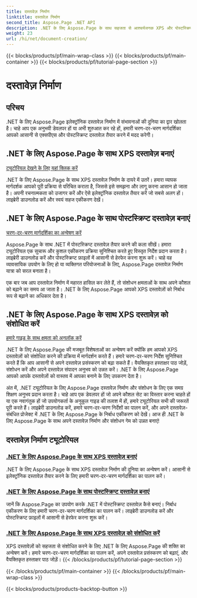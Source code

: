 ```yaml
---
title: दस्तावेज़ निर्माण
linktitle: दस्तावेज़ निर्माण
second_title: Aspose.Page .NET API
description: .NET के लिए Aspose.Page के साथ सहजता से आश्चर्यजनक XPS और पोस्टस्क्रिप्ट दस्तावेज़ बनाएं। निर्बाध एकीकरण के लिए दस्तावेज़ निर्माण और संशोधन ट्यूटोरियल देखें।
weight: 23
url: /hi/net/document-creation/
---
```


{{< blocks/products/pf/main-wrap-class >}}
{{< blocks/products/pf/main-container >}}
{{< blocks/products/pf/tutorial-page-section >}}

# दस्तावेज़ निर्माण

## परिचय

.NET के लिए Aspose.Page इलेक्ट्रॉनिक दस्तावेज़ निर्माण में संभावनाओं की दुनिया का द्वार खोलता है। चाहे आप एक अनुभवी डेवलपर हों या अभी शुरुआत कर रहे हों, हमारी चरण-दर-चरण मार्गदर्शिका आपको आसानी से एक्सपीएस और पोस्टस्क्रिप्ट दस्तावेज़ तैयार करने में मदद करेगी।

## .NET के लिए Aspose.Page के साथ XPS दस्तावेज़ बनाएं
[ट्यूटोरियल देखने के लिए यहां क्लिक करें](./create-xps-document/)

.NET के लिए Aspose.Page के साथ XPS दस्तावेज़ निर्माण के दायरे में उतरें। हमारा व्यापक मार्गदर्शक आपको पूरी प्रक्रिया से परिचित कराता है, जिससे इसे समझना और लागू करना आसान हो जाता है। अपनी रचनात्मकता को उजागर करें और ऐसे इलेक्ट्रॉनिक दस्तावेज़ तैयार करें जो सबसे अलग हों। लाइब्रेरी डाउनलोड करें और स्वयं सहज एकीकरण देखें।

## .NET के लिए Aspose.Page के साथ पोस्टस्क्रिप्ट दस्तावेज़ बनाएं
[चरण-दर-चरण मार्गदर्शिका का अन्वेषण करें](./create-postscript-document/)

Aspose.Page के साथ .NET में पोस्टस्क्रिप्ट दस्तावेज़ तैयार करने की कला सीखें। हमारा ट्यूटोरियल एक सुचारू और कुशल एकीकरण प्रक्रिया सुनिश्चित करते हुए विस्तृत निर्देश प्रदान करता है। लाइब्रेरी डाउनलोड करें और पोस्टस्क्रिप्ट फ़ाइलों में आसानी से हेरफेर करना शुरू करें। चाहे वह व्यावसायिक उपयोग के लिए हो या व्यक्तिगत परियोजनाओं के लिए, Aspose.Page दस्तावेज़ निर्माण यात्रा को सरल बनाता है।

एक बार जब आप दस्तावेज़ निर्माण में महारत हासिल कर लेते हैं, तो संशोधन क्षमताओं के साथ अपने कौशल को बढ़ाने का समय आ जाता है। .NET के लिए Aspose.Page आपको XPS दस्तावेज़ों को निर्बाध रूप से बढ़ाने का अधिकार देता है।

## .NET के लिए Aspose.Page के साथ XPS दस्तावेज़ को संशोधित करें
[हमारे गाइड के साथ क्षमता को अनलॉक करें](./modify-xps-document/)

.NET के लिए Aspose.Page की मजबूत विशेषताओं का अन्वेषण करें क्योंकि हम आपको XPS दस्तावेज़ों को संशोधित करने की प्रक्रिया में मार्गदर्शन करते हैं। हमारे चरण-दर-चरण निर्देश सुनिश्चित करते हैं कि आप आसानी से अपने दस्तावेज़ प्रसंस्करण को बढ़ा सकते हैं। वैयक्तिकृत हस्ताक्षर पाठ जोड़ें, संशोधन करें और अपने दस्तावेज़ संपादन अनुभव को उन्नत करें। .NET के लिए Aspose.Page आपको आपके दस्तावेज़ों को वास्तव में आपका बनाने के लिए उपकरण देता है।

अंत में, .NET ट्यूटोरियल के लिए Aspose.Page दस्तावेज़ निर्माण और संशोधन के लिए एक समग्र शिक्षण अनुभव प्रदान करता है। चाहे आप एक डेवलपर हों जो अपने कौशल सेट का विस्तार करना चाहते हों या एक नवागंतुक हों जो उपयोगकर्ता के अनुकूल गाइड की तलाश में हों, हमारे ट्यूटोरियल सभी की जरूरतें पूरी करते हैं। लाइब्रेरी डाउनलोड करें, हमारे चरण-दर-चरण निर्देशों का पालन करें, और अपने दस्तावेज़-संबंधित प्रोजेक्ट में .NET के लिए Aspose.Page के निर्बाध एकीकरण को देखें। आज ही .NET के लिए Aspose.Page के साथ अपने दस्तावेज़ निर्माण और संशोधन गेम को उन्नत बनाएं!
## दस्तावेज़ निर्माण ट्यूटोरियल
### [.NET के लिए Aspose.Page के साथ XPS दस्तावेज़ बनाएं](./create-xps-document/)
.NET के लिए Aspose.Page के साथ XPS दस्तावेज़ निर्माण की दुनिया का अन्वेषण करें। आसानी से इलेक्ट्रॉनिक दस्तावेज़ तैयार करने के लिए हमारी चरण-दर-चरण मार्गदर्शिका का पालन करें।
### [.NET के लिए Aspose.Page के साथ पोस्टस्क्रिप्ट दस्तावेज़ बनाएं](./create-postscript-document/)
जानें कि Aspose.Page का उपयोग करके .NET में पोस्टस्क्रिप्ट दस्तावेज़ कैसे बनाएं। निर्बाध एकीकरण के लिए हमारी चरण-दर-चरण मार्गदर्शिका का पालन करें। लाइब्रेरी डाउनलोड करें और पोस्टस्क्रिप्ट फ़ाइलों में आसानी से हेरफेर करना शुरू करें।
### [.NET के लिए Aspose.Page के साथ XPS दस्तावेज़ को संशोधित करें](./modify-xps-document/)
XPS दस्तावेज़ों को सहजता से संशोधित करने के लिए .NET के लिए Aspose.Page की शक्ति का अन्वेषण करें। हमारे चरण-दर-चरण मार्गदर्शिका का पालन करें, अपने दस्तावेज़ प्रसंस्करण को बढ़ाएं, और वैयक्तिकृत हस्ताक्षर पाठ जोड़ें।
{{< /blocks/products/pf/tutorial-page-section >}}

{{< /blocks/products/pf/main-container >}}
{{< /blocks/products/pf/main-wrap-class >}}

{{< blocks/products/products-backtop-button >}}
